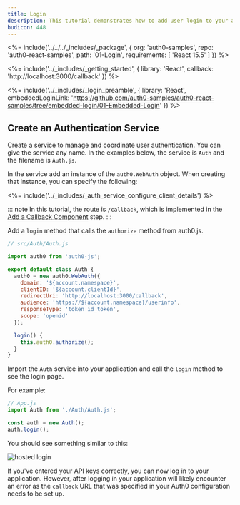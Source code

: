 ```yaml
---
title: Login
description: This tutorial demonstrates how to add user login to your application with Auth0
budicon: 448
---
```


<%= include('../../../_includes/_package', {
  org: 'auth0-samples',
  repo: 'auth0-react-samples',
  path: '01-Login',
  requirements: [
    'React 15.5'
  ]
}) %>

<%= include('../_includes/_getting_started', { library: 'React', callback: 'http://localhost:3000/callback' }) %>

<%= include('../_includes/_login_preamble', { library: 'React', embeddedLoginLink: 'https://github.com/auth0-samples/auth0-react-samples/tree/embedded-login/01-Embedded-Login' }) %>

## Create an Authentication Service

Create a service to manage and coordinate user authentication. You can give the service any name. 
In the examples below, the service is  `Auth` and the filename is `Auth.js`.

In the service add an instance of the `auth0.WebAuth` object. When creating that instance, you can 
specify the following:

<%= include('../_includes/_auth_service_configure_client_details') %>

::: note
In this tutorial, the route is `/callback`, which is implemented in the [Add a Callback Component](#add-a-callback-component) step. 
:::

Add a `login` method that calls the `authorize` method from auth0.js.

```js
// src/Auth/Auth.js

import auth0 from 'auth0-js';

export default class Auth {
  auth0 = new auth0.WebAuth({
    domain: '${account.namespace}',
    clientID: '${account.clientId}',
    redirectUri: 'http://localhost:3000/callback',
    audience: 'https://${account.namespace}/userinfo',
    responseType: 'token id_token',
    scope: 'openid'
  });

  login() {
    this.auth0.authorize();
  }
}
```

Import the `Auth` service into your application and call the `login` method to see the login page. 

For example:

```js
// App.js
import Auth from './Auth/Auth.js';

const auth = new Auth();
auth.login();
```

You should see something similar to this:

![hosted login](/media/articles/web/hosted-login.png)

If you've entered your API keys correctly, you can now log in to your application. However, after logging in your application
will likely encounter an error as the `callback` URL that was specified in your Auth0 configuration needs to be set up.
